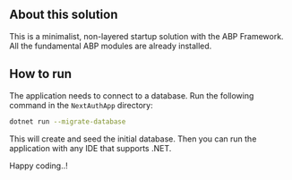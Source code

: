 ## About this solution

This is a minimalist, non-layered startup solution with the ABP Framework. All the fundamental ABP modules are already installed.

## How to run

The application needs to connect to a database. Run the following command in the `NextAuthApp` directory:

````bash
dotnet run --migrate-database
````

This will create and seed the initial database. Then you can run the application with any IDE that supports .NET.

Happy coding..!



